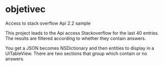 # objetivec
Access to stack overflow Api 2.2 sample

This project leads to the Api access Stackoverflow for the last 40 entries. 
The results are filtered according to whether they contain answers.

You get a JSON becomes NSDictionary and then entities to display in a UITableView.
There are two sections that group which contain or no answers.
